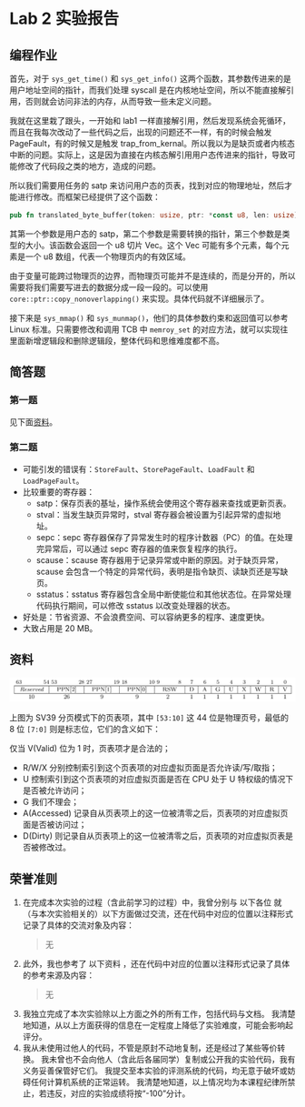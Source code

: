 # Lab 2 实验报告

## 编程作业

首先，对于 `sys_get_time()` 和 `sys_get_info()` 这两个函数，其参数传进来的是用户地址空间的指针，而我们处理 syscall 是在内核地址空间，所以不能直接解引用，否则就会访问非法的内存，从而导致一些未定义问题。

我就在这里栽了跟头，一开始和 lab1 一样直接解引用，然后发现系统会死循环，而且在我每次改动了一些代码之后，出现的问题还不一样，有的时候会触发 PageFault，有的时候又是触发 trap_from_kernal。所以我以为是缺页或者内核态中断的问题。实际上，这是因为直接在内核态解引用用户态传进来的指针，导致可能修改了代码段之类的地方，造成的问题。

所以我们需要用任务的 satp 来访问用户态的页表，找到对应的物理地址，然后才能进行修改。而框架已经提供了这个函数：

```rust
pub fn translated_byte_buffer(token: usize, ptr: *const u8, len: usize) -> Vec<&'static mut [u8]> {}
```

其第一个参数是用户态的 satp，第二个参数是需要转换的指针，第三个参数是类型的大小。该函数会返回一个 u8 切片 Vec。这个 Vec 可能有多个元素，每个元素是一个 u8 数组，代表一个物理页内的有效区域。

由于变量可能跨过物理页的边界，而物理页可能并不是连续的，而是分开的，所以需要将我们需要写进去的数据分成一段一段的。可以使用 `core::ptr::copy_nonoverlapping()` 来实现。具体代码就不详细展示了。

接下来是 `sys_mmap()` 和 `sys_munmap()`，他们的具体参数约束和返回值可以参考 Linux 标准。只需要修改和调用 TCB 中 `memroy_set` 的对应方法，就可以实现往里面新增逻辑段和删除逻辑段，整体代码和思维难度都不高。

## 简答题

### 第一题

见下面[资料](#资料)。

### 第二题

- 可能引发的错误有：`StoreFault`、`StorePageFault`、`LoadFault` 和 `LoadPageFault`。
- 比较重要的寄存器：
  - satp：保存页表的基址，操作系统会使用这个寄存器来查找或更新页表。
  - stval：当发生缺页异常时，stval 寄存器会被设置为引起异常的虚拟地址。
  - sepc：sepc 寄存器保存了异常发生时的程序计数器（PC）的值。在处理完异常后，可以通过 sepc 寄存器的值来恢复程序的执行。
  - scause：scause 寄存器用于记录异常或中断的原因。对于缺页异常，scause 会包含一个特定的异常代码，表明是指令缺页、读缺页还是写缺页。
  - sstatus：sstatus 寄存器包含全局中断使能位和其他状态位。在异常处理代码执行期间，可以修改 sstatus 以改变处理器的状态。
- 好处是：节省资源、不会浪费空间、可以容纳更多的程序、速度更快。
- 大致占用是 20 MB。

## 资料

![](2024-04-30-21-35-43.png)

上图为 SV39 分页模式下的页表项，其中 `[53:10]` 这 44 位是物理页号，最低的 8 位 `[7:0]` 则是标志位，它们的含义如下：

仅当 V(Valid) 位为 1 时，页表项才是合法的；

- R/W/X 分别控制索引到这个页表项的对应虚拟页面是否允许读/写/取指；
- U 控制索引到这个页表项的对应虚拟页面是否在 CPU 处于 U 特权级的情况下是否被允许访问；
- G 我们不理会；
- A(Accessed) 记录自从页表项上的这一位被清零之后，页表项的对应虚拟页面是否被访问过；
- D(Dirty) 则记录自从页表项上的这一位被清零之后，页表项的对应虚拟页表是否被修改过。

## 荣誉准则

1. 在完成本次实验的过程（含此前学习的过程）中，我曾分别与 以下各位 就（与本次实验相关的）以下方面做过交流，还在代码中对应的位置以注释形式记录了具体的交流对象及内容：
    > 无
2. 此外，我也参考了 以下资料 ，还在代码中对应的位置以注释形式记录了具体的参考来源及内容：
    > 无
3. 我独立完成了本次实验除以上方面之外的所有工作，包括代码与文档。 我清楚地知道，从以上方面获得的信息在一定程度上降低了实验难度，可能会影响起评分。
4. 我从未使用过他人的代码，不管是原封不动地复制，还是经过了某些等价转换。 我未曾也不会向他人（含此后各届同学）复制或公开我的实验代码，我有义务妥善保管好它们。 我提交至本实验的评测系统的代码，均无意于破坏或妨碍任何计算机系统的正常运转。 我清楚地知道，以上情况均为本课程纪律所禁止，若违反，对应的实验成绩将按“-100”分计。
